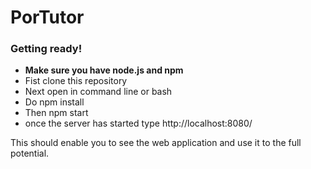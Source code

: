 # PorTutor

### Getting ready! 
* __Make sure you have node.js and npm__
* Fist clone this repository 
* Next open in command line or bash 
* Do npm install
* Then npm start
* once the server has started type http://localhost:8080/

This should enable you to see the web application and use it to the full potential. 

